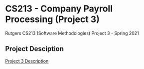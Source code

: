 # CS213 - Company Payroll Processing (Project 3)
Rutgers CS213 (Software Methodologies) Project 3 - Spring 2021

## Project Desciption
[Project 3 Description](https://github.com/toshanv/CompanyPayrollProcessing/blob/master/Project%203%20Description.pdf)
